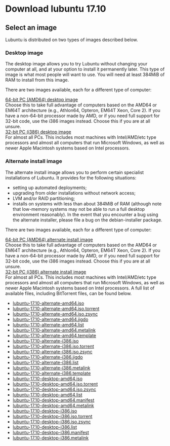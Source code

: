 # Download lubuntu 17.10

## Select an image
Lubuntu is distributed on two types of images described below.

### Desktop image
The desktop image allows you to try Lubuntu without changing your computer at all, and at your option to install it permanently later. This type of image is what most people will want to use. You will need at least 384MiB of RAM to install from this image.

There are two images available, each for a different type of computer:

[64-bit PC (AMD64) desktop image](http://cdimage.ubuntu.com/lubuntu/releases/17.10/release/lubuntu-17.10-desktop-amd64.iso) 
<br>
Choose this to take full advantage of computers based on the AMD64 or EM64T architecture (e.g., Athlon64, Opteron, EM64T Xeon, Core 2). If you have a non-64-bit processor made by AMD, or if you need full support for 32-bit code, use the i386 images instead. Choose this if you are at all unsure.
<br>
[32-bit PC (i386) desktop image](http://cdimage.ubuntu.com/lubuntu/releases/17.10/release/lubuntu-17.10-desktop-i386.iso)
<br>
For almost all PCs. This includes most machines with Intel/AMD/etc type processors and almost all computers that run Microsoft Windows, as well as newer Apple Macintosh systems based on Intel processors.
### Alternate install image
The alternate install image allows you to perform certain specialist installations of Lubuntu. It provides for the following situations:

* setting up automated deployments;
* upgrading from older installations without network access;
* LVM and/or RAID partitioning;
* installs on systems with less than about 384MiB of RAM (although note that low-memory systems may not be able to run a full desktop environment reasonably).
In the event that you encounter a bug using the alternate installer, please file a bug on the debian-installer package.

There are two images available, each for a different type of computer:

[64-bit PC (AMD64) alternate install image](http://cdimage.ubuntu.com/lubuntu/releases/17.10/release/lubuntu-17.10-alternate-amd64.iso)
<br>
Choose this to take full advantage of computers based on the AMD64 or EM64T architecture (e.g., Athlon64, Opteron, EM64T Xeon, Core 2). If you have a non-64-bit processor made by AMD, or if you need full support for 32-bit code, use the i386 images instead. Choose this if you are at all unsure.
<br>
[32-bit PC (i386) alternate install image](http://cdimage.ubuntu.com/lubuntu/releases/17.10/release/lubuntu-17.10-alternate-i386.iso)
<br>
For almost all PCs. This includes most machines with Intel/AMD/etc type processors and almost all computers that run Microsoft Windows, as well as newer Apple Macintosh systems based on Intel processors.
A full list of available files, including BitTorrent files, can be found below.

* [lubuntu-17.10-alternate-amd64.iso](http://cdimage.ubuntu.com/lubuntu/releases/17.10/release/lubuntu-17.10-alternate-amd64.iso)	
* [lubuntu-17.10-alternate-amd64.iso.torrent	](http://cdimage.ubuntu.com/lubuntu/releases/17.10/release/lubuntu-17.10-alternate-amd64.iso.torrent)	
* [lubuntu-17.10-alternate-amd64.iso.zsync	](http://cdimage.ubuntu.com/lubuntu/releases/17.10/release/lubuntu-17.10-alternate-amd64.iso.zsync)
* [lubuntu-17.10-alternate-amd64.jigdo	](http://cdimage.ubuntu.com/lubuntu/releases/17.10/release/lubuntu-17.10-alternate-amd64.jigdo)	
* [lubuntu-17.10-alternate-amd64.list	](http://cdimage.ubuntu.com/lubuntu/releases/17.10/release/lubuntu-17.10-alternate-amd64.list)	
* [lubuntu-17.10-alternate-amd64.metalink](http://cdimage.ubuntu.com/lubuntu/releases/17.10/release/lubuntu-17.10-alternate-amd64.metalink)	
* [lubuntu-17.10-alternate-amd64.template](http://cdimage.ubuntu.com/lubuntu/releases/17.10/release/lubuntu-17.10-alternate-amd64.template)	
* [lubuntu-17.10-alternate-i386.iso	](http://cdimage.ubuntu.com/lubuntu/releases/17.10/release/lubuntu-17.10-alternate-i386.iso)	
* [lubuntu-17.10-alternate-i386.iso.torrent	](http://cdimage.ubuntu.com/lubuntu/releases/17.10/release/lubuntu-17.10-alternate-i386.iso.torrent)	
* [lubuntu-17.10-alternate-i386.iso.zsync	](http://cdimage.ubuntu.com/lubuntu/releases/17.10/release/lubuntu-17.10-alternate-i386.iso.zsync)
* [lubuntu-17.10-alternate-i386.jigdo	](http://cdimage.ubuntu.com/lubuntu/releases/17.10/release/lubuntu-17.10-alternate-i386.jigdo)	
* [lubuntu-17.10-alternate-i386.list	](http://cdimage.ubuntu.com/lubuntu/releases/17.10/release/lubuntu-17.10-alternate-i386.list)
* [lubuntu-17.10-alternate-i386.metalink](http://cdimage.ubuntu.com/lubuntu/releases/17.10/release/lubuntu-17.10-alternate-i386.metalink)	
* [lubuntu-17.10-alternate-i386.template](http://cdimage.ubuntu.com/lubuntu/releases/17.10/release/lubuntu-17.10-alternate-i386.template)	
* [lubuntu-17.10-desktop-amd64.iso	](http://cdimage.ubuntu.com/lubuntu/releases/17.10/release/lubuntu-17.10-desktop-amd64.iso)	
* [lubuntu-17.10-desktop-amd64.iso.torrent	](http://cdimage.ubuntu.com/lubuntu/releases/17.10/release/lubuntu-17.10-desktop-amd64.iso.torrent)
* [lubuntu-17.10-desktop-amd64.iso.zsync	](http://cdimage.ubuntu.com/lubuntu/releases/17.10/release/lubuntu-17.10-desktop-amd64.iso.zsync)	
* [lubuntu-17.10-desktop-amd64.list	](http://cdimage.ubuntu.com/lubuntu/releases/17.10/release/lubuntu-17.10-desktop-amd64.list)
* [lubuntu-17.10-desktop-amd64.manifest	](http://cdimage.ubuntu.com/lubuntu/releases/17.10/release/lubuntu-17.10-desktop-amd64.manifest)	
* [lubuntu-17.10-desktop-amd64.metalink	](http://cdimage.ubuntu.com/lubuntu/releases/17.10/release/lubuntu-17.10-desktop-amd64.metalink)
* [lubuntu-17.10-desktop-i386.iso	](http://cdimage.ubuntu.com/lubuntu/releases/17.10/release/lubuntu-17.10-desktop-i386.iso)	
* [lubuntu-17.10-desktop-i386.iso.torrent	](http://cdimage.ubuntu.com/lubuntu/releases/17.10/release/lubuntu-17.10-desktop-i386.iso.torrent)
* [lubuntu-17.10-desktop-i386.iso.zsync](http://cdimage.ubuntu.com/lubuntu/releases/17.10/release/lubuntu-17.10-desktop-i386.iso.zsync)
* [lubuntu-17.10-desktop-i386.list	](http://cdimage.ubuntu.com/lubuntu/releases/17.10/release/lubuntu-17.10-desktop-i386.list)	
* [lubuntu-17.10-desktop-i386.manifest](http://cdimage.ubuntu.com/lubuntu/releases/17.10/release/lubuntu-17.10-desktop-i386.manifest)
* [lubuntu-17.10-desktop-i386.metalink](http://cdimage.ubuntu.com/lubuntu/releases/17.10/release/lubuntu-17.10-desktop-i386.metalink)

